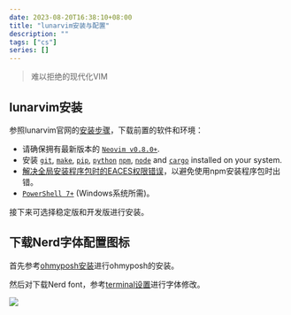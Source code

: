 ```yaml
---
date: 2023-08-20T16:38:10+08:00
title: "lunarvim安装与配置"
description: ""
tags: ["cs"]
series: []
---
```


> 难以拒绝的现代化VIM

<!--more-->

## lunarvim安装

参照lunarvim官网的[安装步骤](https://www.lunarvim.org/zh-Hans/docs/installation)，下载前置的软件和环境：

- 请确保拥有最新版本的 [`Neovim v0.8.0+`](https://github.com/neovim/neovim/releases/latest).
- 安装 [`git`](https://cli.github.com/), [`make`](https://www.gnu.org/software/make/), [`pip`](https://pypi.org/project/pip/), [`python`](https://www.python.org/) [`npm`](https://npmjs.com/), [`node`](https://nodejs.org/) and [`cargo`](https://www.rust-lang.org/tools/install) installed on your system.
- [解决全局安装程序包时的EACES权限错误](https://docs.npmjs.com/resolving-eacces-permissions-errors-when-installing-packages-globally)，以避免使用npm安装程序包时出错。
- [`PowerShell 7+`](https://learn.microsoft.com/en-us/powershell/scripting/whats-new/migrating-from-windows-powershell-51-to-powershell-7?view=powershell-7.2) (Windows系统所需)。

接下来可选择稳定版和开发版进行安装。

## 下载Nerd字体配置图标

首先参考[ohmyposh安装](https://ohmyposh.dev/docs/installation/windows)进行ohmyposh的安装。

然后对下载Nerd font，参考[terminal设置](https://learn.microsoft.com/zh-cn/windows/terminal/tutorials/custom-prompt-setup)进行字体修改。

![](/content/blog/cs/Snipaste_2023-08-20_17-08-04.jpg)

